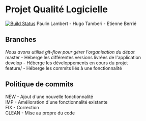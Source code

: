 # Projet Qualité Logicielle
[![Build Status](https://travis-ci.com/EtienneBrx/qualite-log-API.svg?branch=master)](https://travis-ci.com/EtienneBrx/qualite-log-API)
Paulin Lambert - Hugo Tamberi - Etienne Berrié

## Branches
*Nous avons utilisé git-flow pour gérer l'organisation du dépot*  
master - Héberge les différentes versions livrées de l'application  
develop - Héberge les développements en cours du projet  
feature/<nom-de-feature> - Héberge les commits liés à une fonctionnalité  

## Politique de commits
NEW - Ajout d'une nouvelle fonctionnalité  
IMP - Amélioration d'une fonctionnalité existante  
FIX - Correction  
CLEAN - Mise au propre du code  